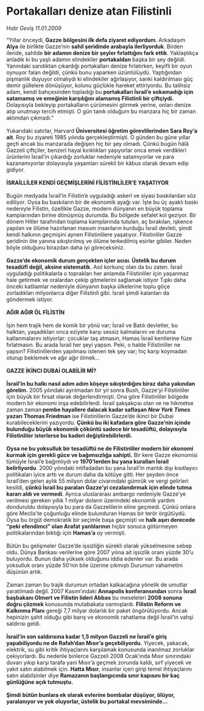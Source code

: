 # Portakalları denize atan Filistinli

*Hıdır Geviş 11.01.2009*

<div class="taraf_structure_2col_1zq">
<div class="margen_n">



 <p>“Yıllar önceydi, <b>Gazze</b> <b>bölgesini ilk defa ziyaret ediyordum</b>. Arkadaşım <b>Alya</b> ile birlikte Gazze’nin <b>sahil şeridinde arabayla ilerliyorduk</b>. Birden ileride, sahilde <b>bir adamın denize bir şeyler fırlattığını fark ettik</b>. Yaklaştıkça anladık ki bu yaşlı adamın elindekiler <b>portakaldan</b> başka bir şey değildi. Yanındaki sandıktan çıkardığı portakalları denize fırlatırken, keyifli bir oyun oynuyor falan değildi, çünkü bunu yaparken üzüntülüydü. Yaptığından pişmanlık duyuyor olmalıydı ki elindekiler ağırlaşıyor, sanki kaldırılması güç demir güllelere dönüşüyor, kolunu güçlükle hareket ettiriyordu. Bu talihsiz adam, kendi bahçesinden topladığı bu <b>portakalları İsrail’e sokamadığı için satamamış ve emeğinin karşılığını alamamış Filistinli bir çiftçiydi.</b> Dolayısıyla bekleyip portakalların çürümesini görmek yerine, onları denize atıp unutmayı tercih etmişti. O gün tanık olduğum bu manzara hiç bir zaman aklımdan çıkmadı.” <br/><br/>Yukarıdaki satırlar, Harvard <b>Üniversitesi öğretim görevlilerinden Sara Roy’a ait</b>. Roy bu ziyareti 1985 yılında gerçekleştirmişti. O günden bu güne yıllar geçti ancak bu manzarada değişen hiç bir şey olmadı. Çünkü bugün hâlâ Gazzeli çiftçiler, benzeri hayal kırıklıkları yaşıyorlar onca emek verdikleri ürünlerini İsrail’in çıkardığı zorluklar nedeniyle satamıyorlar ve para kazanamıyorlar dolayısıyla yaşamları sürekli bir kâbus olarak devam edip gidiyor.<b> <br/><br/>İSRAİLLİLER KENDİ GEÇMİŞLERİNİ FİLİSTİNLİLER’E YAŞATIYOR</b> <br/><br/>Bugün medyada İsrail’in Filistin’e uyguladığı askerî ve siyasi baskılardan söz ediliyor. Oysa bu baskıların bir de ekonomik ayağı var. İşte bu üç ayaklı baskı nedeniyle Filistin, özellikle Gazze, modern dünyanın en büyük toplama kamplarından birine dönüşmüş durumda. Bu bölgede sefalet kol geziyor. Bir dönem Hitler tarafından toplama kamplarında tutulan, aç bırakılan, işkence yapılan ve ölüme hazırlanan masum insanların kurduğu İsrail devleti, şimdi kendi halkının geçmişini aynen Filistinlilere yaşatıyor. Filistinliler Gazze şeridinin öte yanına sıkıştırılmış ve ölüme terkedilmiş esirler gibiler. Neden böyle olduğunu birazdan daha iyi göreceksiniz.<b> <br/><br/>Gazze’de ekonomik durum gerçekten içler acısı. Üstelik bu durum tesadüfî değil, aksine sistematik.</b> Asıl korkunç olan da bu zaten. İsrail uyguladığı politikalarla o toprakları her anlamda Filistinliler için yaşanmaz hale getirmek ve oralardan çekip gitmelerini sağlamak istiyor Tıpkı daha önceki katliamlar nedeniyle dünyanın başka ülkelerine toplu göçe zorladıkları milyonlarca diğer Filistinli gibi. İsrail şimdi kalanları da göndermek istiyor. <b><br/><br/>AĞIR AĞIR ÖL FİLİSTİN</b> <br/><br/>İşin hem trajik hem de komik bir yönü var; İsrail ve Batılı devletler, bu halktan, yaşadıkları onca eziyete karşı sessiz kalmalarını ve duruma katlanmalarını istiyorlar: çocuklar taş atmasın, Hamas İsrail kentlerine füze fırlatmasın. Bu arada İsrail her şeyi yapsın. Peki, o halde Filistinliler ne yapsın? Filistinlilerden yapılması istenen tek şey var; hiç karşı koymadan oturup beklemek ve ağır ağır ölmek... <b><br/><br/>GAZZE İKİNCI DUBAİ OLABİLİR Mİ?</b><b> <br/><br/>İsrail’in bu halkı nasıl adım adım köşeye sıkıştırdığını biraz daha yakından görelim.</b> 2005 yılındaki ayrılmadan bir yıl sonra Bush, Gazze’yi Filistinliler için büyük bir fırsat olarak değerlendirmişti. Ona göre Filistinliler bölgede modern bir ekonomi inşa edebilirlerdi. İsrail şakşakçısı olan ve ne hikmetse zaman zaman<b> pembe hayallere dalacak kadar saflaşan <i>New York Times</i> yazarı Thomas Friedman</b> ise Filistinlilerin Gazze’de ikinci bir Dubai kurabileceklerini yazıyordu. <b>Çünkü bu iki kafadara göre Gazze’nin içinde bulunduğu büyük ekonomik çöküntü sadece bir tesadüftü, dolayısıyla Filistinliler isterlerse bu kaderi değiştirebilirlerdi. <br/><br/>Oysa ne bu yoksulluk bir tesadüftü ne de Filistinliler modern bir ekonomi kurmak için gerekli güce ve bağımsızlığa sahipti.</b> Bir kere Gazze ekonomisi tümüyle İsrail’e bağımlıydı ve <b>1970’lerden bu yana kuralları İsrail belirliyordu</b>. 2000 yılındaki intifadadan bu yana İsrail’in mantık dışı kısıtlayıcı politikaları iyice arttı ve durum daha da kötüye gitti. Her şeyden önce İsrail’den gelen aylık 55 milyon dolar civarındaki gümrük ve vergi gelirleri kesildi, <b>çünkü İsrail bu paraları Gazze’yi cezalandırmak için elinde tutma kararı aldı ve vermedi</b>. Ayrıca uluslararası ambargo nedeniyle Gazze’ye verilmesi gereken yıllık 1 milyar doların üzerindeki ekonomik yardım donduruldu dolayısıyla bu para da Gazzelilerin eline geçmedi. Çünkü onlara göre Meclis’te çoğunluğu elinde bulunduran Hamas bir terör örgütüydü. Oysa bu örgüt demokratik bir seçimle başa geçmişti ve <b>halk aşırı derecede “peki efendimci” olan Arafat yanlılarının</b> hiçbir sonuca götürmeyen politikalarından bıktığı için <b>Hamas’a</b> oy vermişti. <br/><br/>Bütün bu gelişmeler Gazze’de işsizliğin sürekli olarak yükselmesine sebep oldu. Dünya Bankası verilerine göre 2007 yılına ait işsizlik oranı yüzde 30’u buluyordu. Bunun daha yüksek olduğunu iddia edenler var. Bu arada yoksulluk oranı yüzde 50’nin bile üzerine çıkmıştı Durumun vahametini düşünün artık. <br/><br/>Zaman zaman bu trajik durumun ortadan kalkacağına yönelik de umutlar yaratılmadı değil. 2007 Kasım’ındaki <b>Annapolis konferansından</b> sonra <b>İsrail başbakanı Olmert ve Filistin lideri Abbas</b> bu meseleleri <b>2008 sonuna doğru çözmek</b> konusunda mutabakata varmışlardı. <b>Filistin Reform ve Kalkınma Planı</b> gereği 7,7 milyar dolarlık bir paket öngörülüyordu. Ancak hepinizin şahit olduğu gibi barış ve ekonomik rahatlama değil İsrail’in vahşi saldırısı geldi. <b><br/><br/>İsrail’in son saldırısına kadar 1,5 milyon Gazzeli ne İsrail’e giriş yapabiliyordu ne de Rafah’dan Mısır’a geçebiliyordu.</b> Yiyecek, yakacak, elektrik, su gibi kritik ihtiyaçlarını karşılamak konusunda inanılmaz zorluklar çekiyorlardı. Bu nedenle binlerce Gazzeli 2008 Ocak’ında Mısır sınırındaki duvarı yıkıp karşı tarafa yani Mısır’a geçmek zorunda kaldı, sırf yiyecek ve yakıt satın alabilmek için. <b>Hatta Mısır</b>, insanlar içeri girip temel ihtiyaçlarını satın alabilsinler diye <b>Ramazanın başlangıcında sınır kapısını bir kaç günlüğüne açık tutmuştu. <br/><br/>Şimdi bütün bunlara ek olarak evlerine bombalar düşüyor, ölüyor, yaralanıyor ve yok oluyorlar, üstelik bu portakal mevsiminde...</b> </p>

<br/>


<div id="taraf_not">
</div>

</div>


</div>
